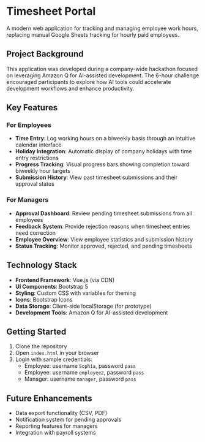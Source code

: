 # Timesheet Portal

A modern web application for tracking and managing employee work hours, replacing manual Google Sheets tracking for hourly paid employees.

## Project Background

This application was developed during a company-wide hackathon focused on leveraging Amazon Q for AI-assisted development. The 6-hour challenge encouraged participants to explore how AI tools could accelerate development workflows and enhance productivity.

## Key Features

### For Employees
- **Time Entry**: Log working hours on a biweekly basis through an intuitive calendar interface
- **Holiday Integration**: Automatic display of company holidays with time entry restrictions
- **Progress Tracking**: Visual progress bars showing completion toward biweekly hour targets
- **Submission History**: View past timesheet submissions and their approval status

### For Managers
- **Approval Dashboard**: Review pending timesheet submissions from all employees
- **Feedback System**: Provide rejection reasons when timesheet entries need correction
- **Employee Overview**: View employee statistics and submission history
- **Status Tracking**: Monitor approved, rejected, and pending timesheets

## Technology Stack

- **Frontend Framework**: Vue.js (via CDN)
- **UI Components**: Bootstrap 5
- **Styling**: Custom CSS with variables for theming
- **Icons**: Bootstrap Icons
- **Data Storage**: Client-side localStorage (for prototype)
- **Development Tools**: Amazon Q for AI-assisted development

## Getting Started

1. Clone the repository
2. Open `index.html` in your browser
3. Login with sample credentials:
   - Employee: username `Sophia`, password `pass`
   - Employee: username `employee2`, password `pass`
   - Manager: username `manager`, password `pass`

## Future Enhancements

- Data export functionality (CSV, PDF)
- Notification system for pending approvals
- Reporting features for managers
- Integration with payroll systems